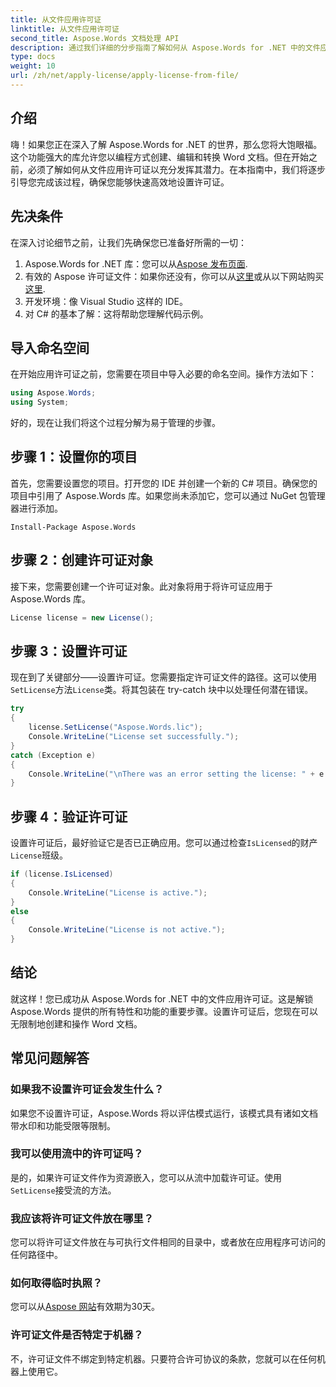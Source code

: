 ```yaml
---
title: 从文件应用许可证
linktitle: 从文件应用许可证
second_title: Aspose.Words 文档处理 API
description: 通过我们详细的分步指南了解如何从 Aspose.Words for .NET 中的文件应用许可证。轻松释放您图书馆的全部潜力。
type: docs
weight: 10
url: /zh/net/apply-license/apply-license-from-file/
---
```

## 介绍

嗨！如果您正在深入了解 Aspose.Words for .NET 的世界，那么您将大饱眼福。这个功能强大的库允许您以编程方式创建、编辑和转换 Word 文档。但在开始之前，必须了解如何从文件应用许可证以充分发挥其潜力。在本指南中，我们将逐步引导您完成该过程，确保您能够快速高效地设置许可证。

## 先决条件

在深入讨论细节之前，让我们先确保您已准备好所需的一切：

1.  Aspose.Words for .NET 库：您可以从[Aspose 发布页面](https://releases.aspose.com/words/net/).
2. 有效的 Aspose 许可证文件：如果你还没有，你可以从[这里](https://releases.aspose.com/)或从以下网站购买[这里](https://purchase.aspose.com/buy).
3. 开发环境：像 Visual Studio 这样的 IDE。
4. 对 C# 的基本了解：这将帮助您理解代码示例。

## 导入命名空间

在开始应用许可证之前，您需要在项目中导入必要的命名空间。操作方法如下：

```csharp
using Aspose.Words;
using System;
```

好的，现在让我们将这个过程分解为易于管理的步骤。

## 步骤 1：设置你的项目

首先，您需要设置您的项目。打开您的 IDE 并创建一个新的 C# 项目。确保您的项目中引用了 Aspose.Words 库。如果您尚未添加它，您可以通过 NuGet 包管理器进行添加。

```shell
Install-Package Aspose.Words
```

## 步骤 2：创建许可证对象

接下来，您需要创建一个许可证对象。此对象将用于将许可证应用于 Aspose.Words 库。

```csharp
License license = new License();
```

## 步骤 3：设置许可证

现在到了关键部分——设置许可证。您需要指定许可证文件的路径。这可以使用`SetLicense`方法`License`类。将其包装在 try-catch 块中以处理任何潜在错误。

```csharp
try
{
    license.SetLicense("Aspose.Words.lic");
    Console.WriteLine("License set successfully.");
}
catch (Exception e)
{
    Console.WriteLine("\nThere was an error setting the license: " + e.Message);
}
```

## 步骤 4：验证许可证

设置许可证后，最好验证它是否已正确应用。您可以通过检查`IsLicensed`的财产`License`班级。

```csharp
if (license.IsLicensed)
{
    Console.WriteLine("License is active.");
}
else
{
    Console.WriteLine("License is not active.");
}
```

## 结论

就这样！您已成功从 Aspose.Words for .NET 中的文件应用许可证。这是解锁 Aspose.Words 提供的所有特性和功能的重要步骤。设置许可证后，您现在可以无限制地创建和操作 Word 文档。

## 常见问题解答

### 如果我不设置许可证会发生什么？  
如果您不设置许可证，Aspose.Words 将以评估模式运行，该模式具有诸如文档带水印和功能受限等限制。

### 我可以使用流中的许可证吗？  
是的，如果许可证文件作为资源嵌入，您可以从流中加载许可证。使用`SetLicense`接受流的方法。

### 我应该将许可证文件放在哪里？  
您可以将许可证文件放在与可执行文件相同的目录中，或者放在应用程序可访问的任何路径中。

### 如何取得临时执照？  
您可以从[Aspose 网站](https://purchase.aspose.com/temporary-license/)有效期为30天。

### 许可证文件是否特定于机器？  
不，许可证文件不绑定到特定机器。只要符合许可协议的条款，您就可以在任何机器上使用它。